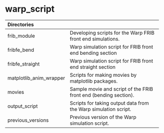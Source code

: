 # warp_script


|**Directories** | |
|:-----------|:-------------|
| frib\_module                  | Developing scripts for the Warp FRIB front end simulations.  |
| fribfe_bend                   | Warp simulation script for FRIB front end bending section  |
| fribfe_straight               | Warp simulation script for FRIB front end straight section |
| matplotlib\_anim\_wrapper     | Scripts for making movies by matplotlib packages.  |
| movies                        | Sample movie and script of the FRIB front end (bending section). | 
| output\_script                | Scripts for taking output data from the Warp simulation script.  |
| previous\_versions            | Previous version of the Warp simulation script.  |


<!---
## Files

- anm_plot.py
  - Movie making script for the Warp simulation in the straight section of the FRIB front end
(independent of matplotlib_anim_wrapper type)  

- anm_plot_bnd.py  
  - Movie making script for the Warp simulation in the bending section of the FRIB front end 
(independent of matplotlib_anim_wrapper type)  

- b2-meth.py
  - Root finding script by the Warp simulation result and Broyden method

- frib-front-3d.py
  - 3D Warp simulation script (grid data of the lattice elements and initial particle distributions are required)

- frib-front-xy_to3d.py
  - 2D Warp simulation script (grid data of the lattice elements is required)

- simple_animation.py
  - Simple movie making script (independent of matplotlib_anim_wrapper type)
-->